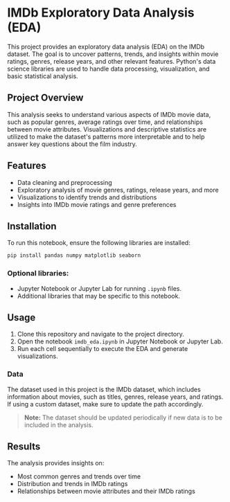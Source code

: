 
# IMDb Exploratory Data Analysis (EDA)

This project provides an exploratory data analysis (EDA) on the IMDb dataset. The goal is to uncover patterns, trends, and insights within movie ratings, genres, release years, and other relevant features. Python's data science libraries are used to handle data processing, visualization, and basic statistical analysis.

## Project Overview

This analysis seeks to understand various aspects of IMDb movie data, such as popular genres, average ratings over time, and relationships between movie attributes. Visualizations and descriptive statistics are utilized to make the dataset's patterns more interpretable and to help answer key questions about the film industry.

## Features

- Data cleaning and preprocessing
- Exploratory analysis of movie genres, ratings, release years, and more
- Visualizations to identify trends and distributions
- Insights into IMDb movie ratings and genre preferences

## Installation

To run this notebook, ensure the following libraries are installed:

```bash
pip install pandas numpy matplotlib seaborn
```

### Optional libraries:

- Jupyter Notebook or Jupyter Lab for running `.ipynb` files.
- Additional libraries that may be specific to this notebook.

## Usage

1. Clone this repository and navigate to the project directory.
2. Open the notebook `imdb_eda.ipynb` in Jupyter Notebook or Jupyter Lab.
3. Run each cell sequentially to execute the EDA and generate visualizations.

### Data

The dataset used in this project is the IMDb dataset, which includes information about movies, such as titles, genres, release years, and ratings. If using a custom dataset, make sure to update the path accordingly.

> **Note:** The dataset should be updated periodically if new data is to be included in the analysis.

## Results

The analysis provides insights on:

- Most common genres and trends over time
- Distribution and trends in IMDb ratings
- Relationships between movie attributes and their IMDb ratings